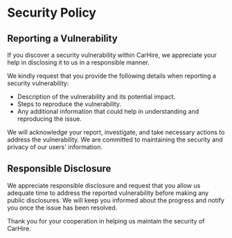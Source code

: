 # Security Policy

## Reporting a Vulnerability

If you discover a security vulnerability within CarHire, we appreciate your help in disclosing it to us in a responsible manner.

We kindly request that you provide the following details when reporting a security vulnerability:

- Description of the vulnerability and its potential impact.
- Steps to reproduce the vulnerability.
- Any additional information that could help in understanding and reproducing the issue.

We will acknowledge your report, investigate, and take necessary actions to address the vulnerability. We are committed to maintaining the security and privacy of our users' information.

## Responsible Disclosure

We appreciate responsible disclosure and request that you allow us adequate time to address the reported vulnerability before making any public disclosures. We will keep you informed about the progress and notify you once the issue has been resolved.

Thank you for your cooperation in helping us maintain the security of CarHire.


